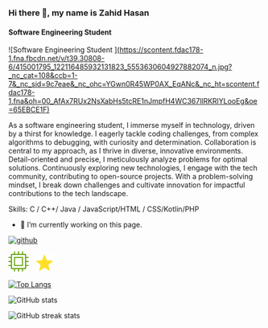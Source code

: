 ### Hi there 👋, my name is Zahid Hasan
#### Software Engineering Student 
![Software Engineering Student ][(https://scontent.fdac178-1.fna.fbcdn.net/v/t39.30808-6/415001795_122116485932131823_5553630604927882074_n.jpg?_nc_cat=108&ccb=1-7&_nc_sid=9c7eae&_nc_ohc=YGwn0R45WP0AX_EqANc&_nc_ht=scontent.fdac178-1.fna&oh=00_AfAx7RUx2NsXabHs5tcRE1nJmpfH4WC367llRKRlYLooEg&oe=65EBCE1F)](https://i1.rgstatic.net/ii/profile.image/11431281189767683-1695151877878_Q64/Md-Hasan-920.jpg)

As a software engineering student, I immerse myself in technology, driven by a thirst for knowledge. I eagerly tackle coding challenges, from complex algorithms to debugging, with curiosity and determination. Collaboration is central to my approach, as I thrive in diverse, innovative environments. Detail-oriented and precise, I meticulously analyze problems for optimal solutions. Continuously exploring new technologies, I engage with the tech community, contributing to open-source projects. With a problem-solving mindset, I break down challenges and cultivate innovation for impactful contributions to the tech landscape.

Skills: C / C++/ Java / JavaScript/HTML / CSS/Kotlin/PHP

- 🔭 I’m currently working on this page. 


[<img src='https://cdn.jsdelivr.net/npm/simple-icons@3.0.1/icons/github.svg' alt='github' height='40'>](https://github.com/Zahid404Mars)  

<a href='https://docs.github.com/en/developers'><img src='https://raw.githubusercontent.com/acervenky/animated-github-badges/master/assets/devbadge.gif' width='40' height='40'></a> <a href='https://stars.github.com/'><img src='https://raw.githubusercontent.com/acervenky/animated-github-badges/master/assets/starbadge.gif' width='35' height='35'></a> 

[![Top Langs](https://github-readme-stats.vercel.app/api/top-langs/?username=Zahid404Mars)](https://github.com/anuraghazra/github-readme-stats)

![GitHub stats](https://github-readme-stats.vercel.app/api?username=Zahid404Mars&show_icons=true)  

![GitHub streak stats](https://streak-stats.demolab.com/?user=Zahid404Mars)  






